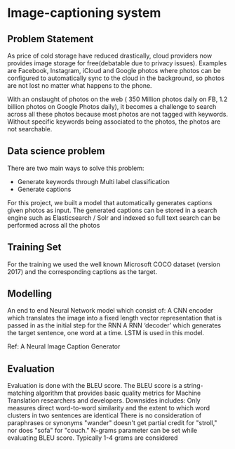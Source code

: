 # Image-captioning system
## Problem Statement
As price of cold storage have reduced drastically, cloud providers now provides image storage for free(debatable due to privacy issues). Examples are Facebook, Instagram, iCloud and Google photos where photos can be configured to automatically sync to the cloud in the background, so photos are not lost no matter what happens to the phone.

With an onslaught of photos on the web ( 350 Million photos daily on FB, 1.2 billion photos on Google Photos daily), it becomes a challenge to search across all these photos because most photos are not tagged with keywords. Without specific keywords being associated to the photos, the photos are not searchable.

## Data science problem
There are two main ways to solve this problem:

- Generate keywords through Multi label classification
- Generate captions

For this project, we built a model that automatically generates captions given photos as input. The generated captions can be stored in a search engine such as Elasticsearch / Solr and indexed so full text search can be performed across all the photos

## Training Set
For the training we used the well known Microsoft COCO dataset (version 2017) and the corresponding captions as the target.

## Modelling

An end to end Neural Network model which consist of:
A CNN encoder which translates the image into a fixed length vector representation that is passed in as the initial step for the RNN
A RNN ‘decoder’ which generates the target sentence, one word at a time. LSTM is used in this model.

Ref: A Neural Image Caption Generator

## Evaluation
Evaluation is done with the BLEU score.
The BLEU score is a string-matching algorithm that provides basic quality metrics for Machine Translation researchers and developers. Downsides includes:
Only measures direct word-to-word similarity and the extent to which word clusters in two sentences are identical
There is no consideration of paraphrases or synonyms 
"wander" doesn't get partial credit for "stroll," nor does "sofa" for "couch."
N-grams parameter can be set while evaluating BLEU score. Typically 1-4 grams are considered
